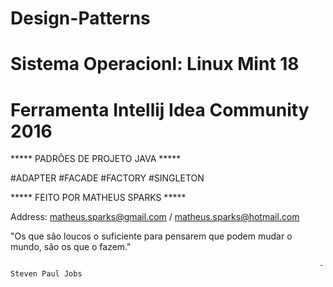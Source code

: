 # Design-Patterns
# Sistema Operacionl: Linux Mint 18  
# Ferramenta Intellij Idea Community 2016

*****  PADRÕES DE PROJETO JAVA *****

#ADAPTER
#FACADE
#FACTORY
#SINGLETON


*****  FEITO POR MATHEUS SPARKS *****

Address:  matheus.sparks@gmail.com  /  matheus.sparks@hotmail.com

"Os que são loucos o suficiente para pensarem que podem mudar o mundo, são os que o fazem." 

																		 - Steven Paul Jobs